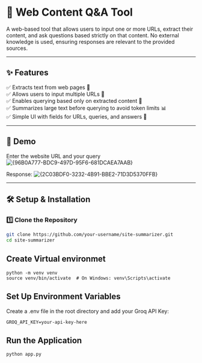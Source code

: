 # 📝 Web Content Q&A Tool  

A web-based tool that allows users to input one or more URLs, extract their content, and ask questions based strictly on that content. No external knowledge is used, ensuring responses are relevant to the provided sources.  

---

## ✨ Features  
✅ Extracts text from web pages 📄  
✅ Allows users to input multiple URLs 🔗  
✅ Enables querying based only on extracted content 🤖  
✅ Summarizes large text before querying to avoid token limits 📊  
✅ Simple UI with fields for URLs, queries, and answers 🎨  

---

## 🚀 Demo  
Enter the website URL and your query
![{96B0A777-BDC9-497D-95F6-681DCAEA7AAB}](https://github.com/user-attachments/assets/b2ba3f38-39a1-415b-8dd3-f44c8b31699e)

Response:
![{2C03BDF0-3232-4B91-BBE2-71D3D5370FFB}](https://github.com/user-attachments/assets/e5028e2c-7fa5-45af-89dc-da5f7a85ce90)

---

## 🛠️ Setup & Installation  

### 1️⃣ **Clone the Repository**  
```sh
git clone https://github.com/your-username/site-summarizer.git
cd site-summarizer
```

## Create Virtual environmet
```
python -m venv venv
source venv/bin/activate  # On Windows: venv\Scripts\activate
```

## Set Up Environment Variables
Create a .env file in the root directory and add your Groq API Key:
```
GROQ_API_KEY=your-api-key-here

```

## Run the Application
```
python app.py
```
